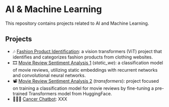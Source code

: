 # AI & Machine Learning
This repository contains projects related to AI and Machine Learning.

## Projects
- 🎶 [Fashion Product Identification](https://github.com/sindibejko/AI-ML/tree/main/Fashion%20Product%20Identification): a vision transformers (ViT) project that identifies and categorizes fashion products from clothing websites. 
- 🎞 [Movie Review Sentiment Analysis 1](https://github.com/sindibejko/AI-ML/tree/main/Movie%20Review%20Sentiment%20Analysis%201) (_static_we_): a classification model of movie reviews, utilizing static embeddings with recurrent networks and convolutional neural networks.
- 📽 [Movie Review Sentiment Analysis 2](https://github.com/sindibejko/AI-ML/tree/main/Movie%20Review%20Sentiment%20Analysis%202) (_transformers_): project focused on training a classification model for movie reviews by fine-tuning a pre-trained Transformers model from HuggingFace.
- 👩🏽‍💼 [Cancer Chatbot](LINK): XXX

